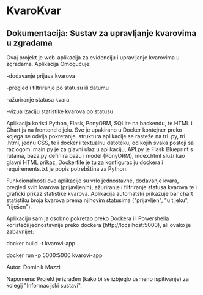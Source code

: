 # KvaroKvar
## Dokumentacija: Sustav za upravljanje kvarovima u zgradama
Ovaj projekt je web-aplikacija za evidenciju i upravljanje kvarovima u zgradama. Aplikacija Omogućuje:

-dodavanje prijava kvarova

-pregled i filtriranje po statusu ili datumu

-ažuriranje statusa kvara

-vizualizaciju statistike kvarova po statusu

Aplikacija koristi Python, Flask, PonyORM, SQLite na backendu, te HTML i Chart.js na frontend dijelu. Sve je upakirano u Docker kontejner preko kojega se odvija pokretanje.
struktura aplikacije se rasteže na tri .py, tri .html, jednu CSS, te i docker i textualnu datoteku, od kojih svaka postoji sa razlogom. main.py je za glavni ulaz u aplikaciju, API.py je Flask Blueprint s rutama, baza.py definira bazu i model (PonyORM), index.html služi kao glavni HTML prikaz, Dockerfile je tu za konfiguraciju dockera i requirements.txt je popis potrebština za Python. 

Funkcionalnosti ove aplikacije su vrlo jednostavne, dodavanje kvara, pregled svih kvarova (prijavljenih), ažuriranje i filtriranje statusa kvarova te i grafički prikaz statistike kvarova. Aplikacija automatski prikazuje bar chart statistiku broja kvarova prema njihovim statusima ("prijavljen", "u tijeku", "riješen").


Aplikaciju sam ja osobno pokretao preko Dockera ili Powershella koristeći(jednostavnije preko dockera (http://localhost:5000), ali ovako je zabavnije):

docker build -t kvarovi-app .

docker run -p 5000:5000 kvarovi-app


Autor: Dominik Mazzi

Napomena: Projekt je izrađen (kako bi se izbjeglo usmeno ispitivanje) za kolegij "Informacijski sustavi".


